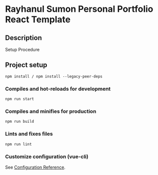 # Rayhanul Sumon Personal Portfolio React Template

## Description

Setup Procedure 

## Project setup

```
npm install / npm install --legacy-peer-deps 
``` 

### Compiles and hot-reloads for development

``` 
npm run start     
```   

### Compiles and minifies for production

```      
npm run build       
```
 
### Lints and fixes files    

```
npm run lint
```

### Customize configuration (vue-cli)

See [Configuration Reference](https://cli.vuejs.org/config/).

